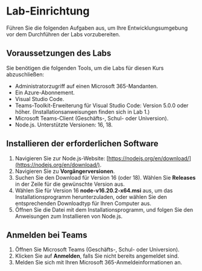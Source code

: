 # Lab-Einrichtung

Führen Sie die folgenden Aufgaben aus, um Ihre Entwicklungsumgebung vor dem Durchführen der Labs vorzubereiten.

## Voraussetzungen des Labs

Sie benötigen die folgenden Tools, um die Labs für diesen Kurs abzuschließen:

- Administratorzugriff auf einen Microsoft 365-Mandanten.
- Ein Azure-Abonnement.
- Visual Studio Code.
- Teams-Toolkit-Erweiterung für Visual Studio Code:  Version 5.0.0 oder höher. (Installationsanweisungen finden sich in Lab 1.)
- Microsoft Teams-Client (Geschäfts-, Schul- oder Universion).
- Node.js. Unterstützte Versionen: 16, 18.

## Installieren der erforderlichen Software

1. Navigieren Sie zur Node.js-Website: [https://nodejs.org/en/download/](https://nodejs.org/en/download/).
2. Navigieren Sie zu **Vorgängerversionen**.
3. Suchen Sie den Download für Version 16 (oder 18).  Wählen Sie **Releases** in der Zeile für die gewünschte Version aus.
4. Wählen Sie für Version 16 **node-v16.20.2-x64.msi** aus, um das Installationsprogramm herunterzuladen, oder wählen Sie den entsprechenden Downloadtyp für Ihren Computer aus.
5. Öffnen Sie die Datei mit dem Installationsprogramm, und folgen Sie den Anweisungen zum Installieren von Node.js.

## Anmelden bei Teams

1. Öffnen Sie Microsoft Teams (Geschäfts-, Schul- oder Universion).
2. Klicken Sie auf **Anmelden**, falls Sie nicht bereits angemeldet sind.
3. Melden Sie sich mit Ihren Microsoft 365-Anmeldeinformationen an.

